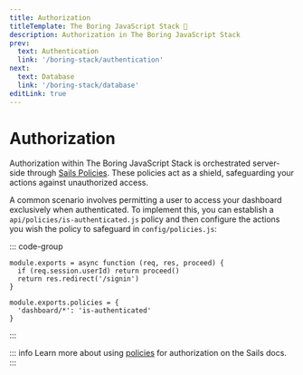 ```yaml
---
title: Authorization
titleTemplate: The Boring JavaScript Stack 🥱
description: Authorization in The Boring JavaScript Stack
prev:
  text: Authentication
  link: '/boring-stack/authentication'
next:
  text: Database
  link: '/boring-stack/database'
editLink: true
---
```


# Authorization

Authorization within The Boring JavaScript Stack is orchestrated server-side through [Sails Policies](https://sailsjs.com/documentation/concepts/policies). These policies act as a shield, safeguarding your actions against unauthorized access.

A common scenario involves permitting a user to access your dashboard exclusively when authenticated. To implement this, you can establish a `api/policies/is-authenticated.js` policy and then configure the actions you wish the policy to safeguard in `config/policies.js`:

::: code-group

```js[api/policies/is-authenticated.js]
module.exports = async function (req, res, proceed) {
  if (req.session.userId) return proceed()
  return res.redirect('/signin')
}
```

```js[config/policies.js]
module.exports.policies = {
  'dashboard/*': 'is-authenticated'
}
```

:::

::: info
Learn more about using [policies](https://sailsjs.com/documentation/concepts/policies) for authorization on the Sails docs.
:::
